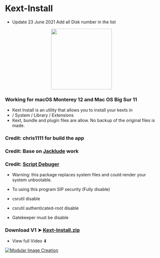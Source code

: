 # Kext-Install
- Update 23 June 2021 Add all Disk number in the list

<p align="center">
  <img width="200" height="200" src="https://user-images.githubusercontent.com/6248794/123019499-98654800-d39e-11eb-9aa9-b42683a1017d.png">
</p>

### Working for macOS Monterey 12 and Mac OS Big Sur 11

- Kext Install is an utility that allows you to install your kexts in 
- / System / Library / Extensions 
- Kext, bundle and plugin files are allow. No backup of the original files is made.




### Credit: chris1111 for build the app
### Credit: Base on [Jacklude](https://github.com/jacklukem) work
### Credit: [Script Debuger](https://latenightsw.com) 

- Warning: this package replaces system files and could render your system unbootable.

- To using this program SIP security (Fully disable) 
- csrutil disable 
- csrutil authenticated-root disable 
- Gatekeeper must be disable


### Download V1 ➤ [Kext-Install.zip](https://github.com/chris1111/Kext-Install/releases/tag/V1)

- View full Video ⬇︎

[![Modular Image Creation](https://user-images.githubusercontent.com/6248794/118173318-6a820080-b3fb-11eb-9ba5-203165fb6f26.png)](https://youtu.be/tzTpXCxZpyU)
 
